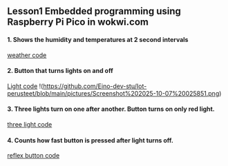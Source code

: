 ## Lesson1 Embedded programming using Raspberry Pi Pico in wokwi.com
#### 1. Shows the humidity and temperatures at 2 second intervals 
[weather code](https://github.com/Eino-dev-stu/Iot-perusteet/blob/main/lesson_1/weather.py)
#### 2. Button that turns lights on and off
[Light code](https://github.com/Eino-dev-stu/Iot-perusteet/blob/main/lesson_1/two_lights.py)
!(https://github.com/Eino-dev-stu/Iot-perusteet/blob/main/pictures/Screenshot%202025-10-07%20025851.png)
#### 3. Three lights turn on one after another. Button turns on only red light.
[three light code](https://github.com/Eino-dev-stu/Iot-perusteet/blob/main/lesson_1/street_lights.py)
#### 4. Counts how fast button is pressed after light turns off.
[reflex button code](https://github.com/Eino-dev-stu/Iot-perusteet/blob/main/lesson_1/reflex_button.py)
